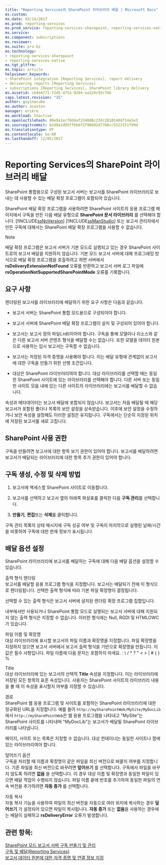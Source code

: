 ```yaml
---
title: "Reporting Services의 SharePoint 라이브러리 배달 | Microsoft Docs"
ms.custom: 
ms.date: 03/14/2017
ms.prod: reporting-services
ms.prod_service: reporting-services-sharepoint, reporting-services-native
ms.service: 
ms.component: subscriptions
ms.reviewer: 
ms.suite: pro-bi
ms.technology:
- reporting-services-sharepoint
- reporting-services-native
ms.tgt_pltfrm: 
ms.topic: article
helpviewer_keywords:
- SharePoint integration [Reporting Services], report delivery
- delivering reports [Reporting Services]
- subscriptions [Reporting Services], SharePoint library delivery
ms.assetid: cb4e4f71-f2d5-475a-9284-ea324c93c7de
caps.latest.revision: "15"
author: guyinacube
ms.author: asaxton
manager: erikre
ms.workload: Inactive
ms.openlocfilehash: 00e9a1ecf0d4af2348d6c23dc2810140d714e5e3
ms.sourcegitcommit: b2d8a2d95ffbb6f2f98692d7760cc5523151f99d
ms.translationtype: HT
ms.contentlocale: ko-KR
ms.lasthandoff: 12/05/2017
---
```

# <a name="sharepoint-library-delivery-in-reporting-services"></a>Reporting Services의 SharePoint 라이브러리 배달
  SharePoint 통합용으로 구성된 보고서 서버는 보고서를 SharePoint 라이브러리로 보내는 데 사용할 수 있는 배달 확장 프로그램이 포함되어 있습니다.  
  
 SharePoint 배달 확장 프로그램을 사용하려면 SharePoint 사이트의 응용 프로그램 페이지에서 구독을 만든 다음 배달 유형으로 **SharePoint 문서 라이브러리** 를 선택해야 합니다. [!INCLUDE[ssNoVersion](../../includes/ssnoversion-md.md)] [!INCLUDE[ssManStudio](../../includes/ssmanstudio-md.md)] 또는 보고서 관리자에서 만든 구독에 대해서는 SharePoint 배달 확장 프로그램을 사용할 수 없습니다.  
  
> [!NOTE]  
>  배달 확장 프로그램은 보고서 서버가 기본 모드로 실행되고 있는 경우 SharePoint 사이트로의 보고서 배달을 지원하지 않습니다. 기본 모드 보고서 서버에 대해 프로그래밍 방식으로 배달 확장 프로그램을 호출하려고 하면 서버에서 **rsDeliveryExtensionNotFound** 오류를 반환하고 보고서 서버 로그 파일에 **rsOperationNotSupportedSharePointMode** 오류를 기록합니다.  
  
## <a name="requirements"></a>요구 사항  
 렌더링된 보고서를 라이브러리에 배달하기 위한 요구 사항은 다음과 같습니다.  
  
-   보고서 서버는 SharePoint 통합 모드용으로 구성되어야 합니다.  
  
-   보고서 서버에 SharePoint 배달 확장 프로그램이 설치 및 구성되어 있어야 합니다.  
  
-   보고서는 보고서 정의 파일(.rdl)이어야 합니다. 구독을 통해 모델이나 리소스와 같은 다른 보고서 서버 콘텐츠 형식을 배달할 수는 없습니다. 또한 모델을 데이터 원본으로 사용하는 임시 보고서는 구독할 수 없습니다.  
  
-   보고서는 저장된 자격 증명을 사용해야 합니다. 이는 배달 유형에 관계없이 보고서에 대한 구독을 만들기 위한 선행 조건입니다.  
  
-   대상은 SharePoint 라이브러리여야 합니다. 대상 라이브러리를 선택할 때는 동일한 SharePoint 사이트에 있는 라이브러리를 선택해야 합니다. 다른 서버 또는 동일한 사이트 모음 내에 있는 다른 사이트의 라이브러리에는 보고서를 배달할 수 없습니다.  
  
 속성과 메타데이터는 보고서 배달에 포함되지 않습니다. 보고서는 처음 배달될 때 해당 보고서가 포함된 폴더나 목록의 보안 설정을 상속받습니다. 이후에 보안 설정을 수정하거나 보안 속성을 설정해도 이러한 설정은 유지됩니다. 구독에서는 단순히 지정된 위치에 저장된 보고서를 새로 고칩니다.  
  
## <a name="sharepoint-permissions"></a>SharePoint 사용 권한  
 구독을 만들려면 보고서에 대한 항목 보기 권한이 있어야 합니다. 보고서를 배달하려면 보고서가 배달되는 라이브러리에 대한 항목 추가 권한이 있어야 합니다.  
  
## <a name="how-to-create-modify-and-delete-subscriptions"></a>구독 생성, 수정 및 삭제 방법  
  
1.  보고서에 액세스할 SharePoint 사이트로 이동합니다.  
  
2.  보고서를 선택하고 보고서 옆의 아래쪽 화살표를 클릭한 다음 **구독 관리**를 선택합니다.  
  
3.  **만들기**, **편집**또는 **삭제**를 클릭합니다.  
  
 구독 관리 목록의 상태 메시지에 구독 성공 여부 및 구독이 마지막으로 실행된 날짜/시간을 비롯하여 구독에 대한 현재 정보가 표시됩니다.  
  
## <a name="setting-delivery-options"></a>배달 옵션 설정  
 SharePoint 라이브러리에 보고서를 배달하는 구독에 대해 다음 배달 옵션을 설정할 수 있습니다.  
  
 출력 형식 렌더링  
 보고서를 배달할 응용 프로그램 형식을 지정합니다. 보고서는 배달되기 전에 이 형식으로 렌더링됩니다. 선택한 출력 형식에 따라 기본 파일 확장명이 결정됩니다.  
  
 선택할 수 있는 출력 형식은 보고서 서버에 설치된 렌더링 확장 프로그램 집합입니다.  
  
 내부에서만 사용되거나 SharePoint 통합 모드로 실행되는 보고서 서버에 대해 지원되지 않는 출력 형식은 지정할 수 없습니다. 이러한 형식에는 Null, RGDI 및 HTMLOWC가 있습니다.  
  
 파일 이름 및 확장명  
 대상 라이브러리에 표시할 보고서의 파일 이름과 확장명을 지정합니다. 파일 확장명을 지정하지 않으면 보고서 서버에서 보고서 출력 형식을 기반으로 확장명을 만듭니다. 이 값은 필수 사항입니다. 파일 이름에 다음 문자는 포함하지 마세요. : \ / * ? " < > | # { } %  
  
 Title  
 대상 라이브러리에 있는 보고서의 선택적 **Title** 속성을 지정합니다. 이는 라이브러리에 저장된 모든 항목의 표준 속성입니다. 사용자는 SharePoint 사이트의 라이브러리 내용을 볼 때 이 속성을 표시할지 여부를 지정할 수 있습니다.  
  
 경로  
 SharePoint 웹 응용 프로그램 및 사이트를 포함하는 SharePoint 라이브러리에 대한 정규화된 URL을 지정합니다. 예를 들어 `http://mySharePointWeb/MySite/MyDocLib`에서 `http://mySharePointWeb`은 웹 응용 프로그램을 나타내고 "MySite"는 SharePoint 사이트를 나타내며 "MyDocLib"는 보고서가 배달될 SharePoint 라이브러리를 나타냅니다.  
  
 페이지, 사이트 또는 목록은 지정할 수 없습니다. 대상 컨테이너는 동일한 사이트나 팜에 있는 라이브러리여야 합니다.  
  
 덮어쓰기 옵션  
 구독을 처리할 때 이름과 확장명이 같은 파일을 최신 버전으로 바꿀지 여부를 지정합니다. 기존 파일을 최신 버전으로 바꾸려면 **덮어쓰기** 를 선택합니다. 구독에서 파일을 바꾸지 않도록 하려면 **없음** 을 선택합니다. 이 경우 대상 이름 및 확장명과 동일한 파일이 있으면 배달 작업이 수행되지 않습니다. 파일 이름 끝에 번호를 추가하여 동일한 파일의 연속 버전을 추가하려면 **자동 증가** 를 선택합니다.  
  
 자동 복사  
 자동 복사 기능을 사용하여 파일의 최신 버전을 자동으로 여러 위치에 복사하는 경우 **덮어쓰기** 가 설정되어 있으면 파일이 복사됩니다. **자동 증가** 또는 **없음**을 사용하는 경우에는 배달이 실패하고 **rsDeliveryError** 오류가 발생합니다.  
  
## <a name="see-also"></a>관련 항목:  
 [SharePoint 모드 보고서 서버 구독 만들기 및 관리](../../reporting-services/subscriptions/create-and-manage-subscriptions-for-sharepoint-mode-report-servers.md)   
 [구독 및 배달&#40;Reporting Services&#41;](../../reporting-services/subscriptions/subscriptions-and-delivery-reporting-services.md)   
 [보고서 데이터 원본에 대한 자격 증명 및 연결 정보 지정](../../reporting-services/report-data/specify-credential-and-connection-information-for-report-data-sources.md)  
  
  
